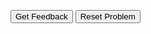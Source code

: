 <div id="08_turtleFor-sortableTrash" class="sortable-code"></div> 
<div id="08_turtleFor-sortable" class="sortable-code"></div> 
<div style="clear:both;"></div> 
<p> 
    <input id="08_turtleFor-feedbackLink" value="Get Feedback" type="button" /> 
    <input id="08_turtleFor-newInstanceLink" value="Reset Problem" type="button" /> 
</p> 
<script type="text/javascript"> 
(function(){
  var initial = "import turtle\n" +
    "turtle.penup()\n" +
    "turtle.goto(-100,-100)\n" +
    "turtle.pendown()\n" +
    "turtle.fillcolor(&quot;orange&quot;)\n" +
    "turtle.begin_fill()\n" +
    "for contatore in range(6):\n" +
    "    turtle.forward(100)\n" +
    "    turtle.left(360/6)\n" +
    "turtle.end_fill()\n" +
    "turtle.write(&quot;ho disegnato un esagono!&quot;)";
  var parsonsPuzzle = new ParsonsWidget({
    "sortableId": "08_turtleFor-sortable",
    "max_wrong_lines": 10,
    "grader": ParsonsWidget._graders.LineBasedGrader,
    "exec_limit": 2500,
    "can_indent": true,
    "x_indent": 50,
    "lang": "en",
    "show_feedback": true
  });
  parsonsPuzzle.init(initial);
  parsonsPuzzle.shuffleLines();
  $("#08_turtleFor-newInstanceLink").click(function(event){ 
      event.preventDefault(); 
      parsonsPuzzle.shuffleLines(); 
  }); 
  $("#08_turtleFor-feedbackLink").click(function(event){ 
      event.preventDefault(); 
      parsonsPuzzle.getFeedback(); 
  }); 
})(); 
</script>